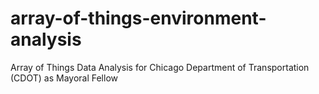 # array-of-things-environment-analysis
Array of Things Data Analysis for Chicago Department of Transportation (CDOT) as Mayoral Fellow
